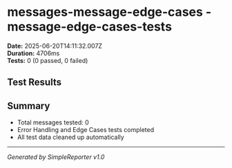 # messages-message-edge-cases - message-edge-cases-tests

**Date:** 2025-06-20T14:11:32.007Z  
**Duration:** 4706ms  
**Tests:** 0 (0 passed, 0 failed)

## Test Results



## Summary

- Total messages tested: 0
- Error Handling and Edge Cases tests completed
- All test data cleaned up automatically

---
*Generated by SimpleReporter v1.0*

